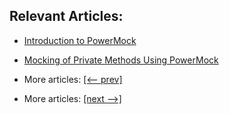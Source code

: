 ## Relevant Articles:

- [Introduction to PowerMock](docs/Powermock.md)
- [Mocking of Private Methods Using PowerMock]()

- More articles: [[<-- prev]](../testing-easymock/README.md)
- More articles: [[next -->]](../testing-mocks/README.md)